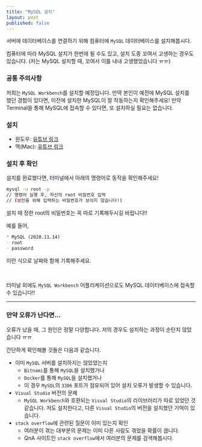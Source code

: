 ```yaml
---
title: "MySQL 설치"
layout: post
published: false
---
```


서버에 데이터베이스를 연결하기 위해 컴퓨터에 `MySQL` 데이터베이스를 설치해봅시다.

컴퓨터에 따라 MySQL 설치가 한번에 될 수도 있고, 설치 도중 꼬여서 고생하는 경우도 있습니다. (저는 MySQL 설치할 때, 꼬여서 이틀 내내 고생했었습니다 ㅠㅠ)

### 공통 주의사항
저희는 `MySQL Workbench`를 설치할 예정입니다. 만약 본인이 예전에 MySQL 설치를 했던 경험이 있다면, 이전에 설치한 MySQL이 잘 작동하는지 확인해주세요! 만약 Terminal을 통해 MySQL에 접속할 수 있다면, 또 설치하실 필요는 없습니다.

### 설치
- 윈도우: [유튜브 링크](https://youtu.be/qLQBX6pL6V4)
- 맥(Mac): [유튜브 링크](https://youtu.be/_A7yOpPJi8g)

### 설치 후 확인

설치를 완료했다면, 터미널에서 아래의 명령어로 동작을 확인해주세요!

``` bash
mysql -u root -p
// 명령어 실행 후, 자신의 root 비밀번호 입력
// (보안을 위해 입력하는 비밀번호가 보이지 않습니다!)
```

설치 때 정한 root의 비밀번호는 꼭 따로 기록해두시길 바랍니다!!

예를 들어,

``` markdown
* MySQL (2020.11.14)
- root
- password
```

이런 식으로 날짜와 함께 기록해주세요.

<br>

터미널 외에도 `MySQL Workbench` 어플리케이션으로도 MySQL 데이터베이스에 접속할 수 있습니다!!

<hr>

### 만약 오류가 난다면...

오류가 났을 때, 그 원인은 정말 다양합니다. 저의 경우도 설치하는 과정이 순탄치 않았습니다 ㅠㅠ

간단하게 확인해볼 것들은 다음과 같습니다.

- 이미 `MySQL` 서버를 설치하지는 않았었는지
  - `Bitnami`를 통해 `MySQL`을 설치했거나
  - `Docker`를 통해 `MySQL`을 설치했거나
  - 이 경우 `MySQL`의 `3306` 포트가 점유되어 있어 설치 오류가 발생할 수 있습니다.
- `Visual Studio` 버전의 문제
  - `MySQL Workbench`와 호환되는 `Visual Studio`의 라이브러리가 따로 있었던 것 같습니다. 저도 설치한다고, 다른 `Visual Studio`의 버전을 설치했던 기억이 있습니다.
- `stack overflow`에 관련된 질문이 이미 있는지 확인
  - 여러분이 겪는 대부분의 문제는 이미 다른 사람도 겪었을 확률이 큽니다.
  - QnA 사이트인 `stack overflow`에서 여러분의 문제를 검색해봅시다.


